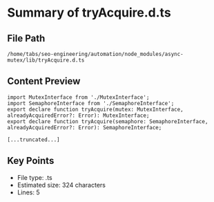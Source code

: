 # Summary of tryAcquire.d.ts
  
## File Path
`/home/tabs/seo-engineering/automation/node_modules/async-mutex/lib/tryAcquire.d.ts`

## Content Preview
```
import MutexInterface from './MutexInterface';
import SemaphoreInterface from './SemaphoreInterface';
export declare function tryAcquire(mutex: MutexInterface, alreadyAcquiredError?: Error): MutexInterface;
export declare function tryAcquire(semaphore: SemaphoreInterface, alreadyAcquiredError?: Error): SemaphoreInterface;

[...truncated...]
```

## Key Points
- File type: .ts
- Estimated size: 324 characters
- Lines: 5
